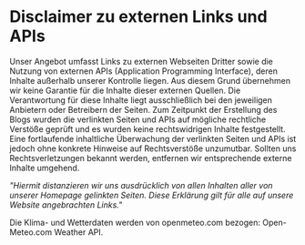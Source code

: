 # Disclaimer zu externen Links und APIs

Unser Angebot umfasst Links zu externen Webseiten Dritter sowie die Nutzung von externen APIs (Application Programming Interface), deren Inhalte außerhalb unserer Kontrolle liegen. Aus diesem Grund übernehmen wir keine Garantie für die Inhalte dieser externen Quellen. Die Verantwortung für diese Inhalte liegt ausschließlich bei den jeweiligen Anbietern oder Betreibern der Seiten. Zum Zeitpunkt der Erstellung des Blogs wurden die verlinkten Seiten und APIs auf mögliche rechtliche Verstöße geprüft und es wurden keine rechtswidrigen Inhalte festgestellt. Eine fortlaufende inhaltliche Überwachung der verlinkten Seiten und APIs ist jedoch ohne konkrete Hinweise auf Rechtsverstöße unzumutbar. Sollten uns Rechtsverletzungen bekannt werden, entfernen wir entsprechende externe Inhalte umgehend.

_"Hiermit distanzieren wir uns ausdrücklich von allen Inhalten aller von unserer Homepage gelinkten Seiten. Diese Erklärung gilt für alle auf unsere Website angebrachten Links."_

Die Klima- und Wetterdaten werden von openmeteo.com bezogen:
Open-Meteo.com Weather API.

